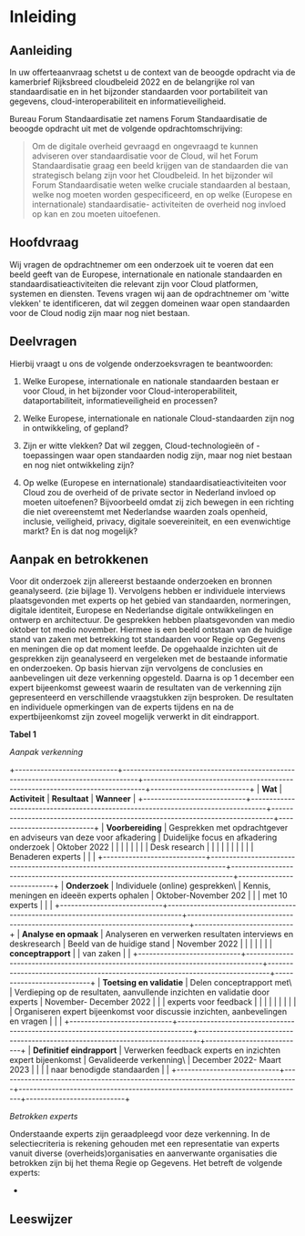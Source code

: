 # Inleiding

## Aanleiding

In uw offerteaanvraag schetst u de context van de beoogde opdracht via de kamerbrief Rijksbreed cloudbeleid 2022 en de belangrijke rol van standaardisatie en in het bijzonder standaarden voor portabiliteit van gegevens, cloud-interoperabiliteit en informatieveiligheid.

Bureau Forum Standaardisatie zet namens Forum Standaardisatie de beoogde opdracht uit met de volgende opdrachtomschrijving:

> Om de digitale overheid gevraagd en ongevraagd te kunnen adviseren over standaardisatie voor de Cloud, wil het Forum Standaardisatie graag een beeld krijgen van de standaarden die van strategisch belang zijn voor het Cloudbeleid. In het bijzonder wil Forum Standaardisatie weten welke cruciale standaarden al bestaan, welke nog moeten worden gespecificeerd, en op welke (Europese en internationale) standaardisatie- activiteiten de overheid nog invloed op kan en zou moeten uitoefenen.

## Hoofdvraag

Wij vragen de opdrachtnemer om een onderzoek uit te voeren dat een beeld geeft van de Europese, internationale en nationale standaarden en standaardisatieactiviteiten die relevant zijn voor Cloud platformen, systemen en diensten. Tevens vragen wij aan de opdrachtnemer om 'witte vlekken' te identificeren, dat wil zeggen domeinen waar open standaarden voor de Cloud nodig zijn maar nog niet bestaan.

## Deelvragen

Hierbij vraagt u ons de volgende onderzoeksvragen te beantwoorden:

1.  Welke Europese, internationale en nationale standaarden bestaan er voor Cloud, in het bijzonder voor Cloud-interoperabiliteit, dataportabiliteit, informatieveiligheid en processen?

2.  Welke Europese, internationale en nationale Cloud-standaarden zijn nog in ontwikkeling, of gepland?

3.  Zijn er witte vlekken? Dat wil zeggen, Cloud-technologieën of - toepassingen waar open standaarden nodig zijn, maar nog niet bestaan en nog niet ontwikkeling zijn?

4.  Op welke (Europese en internationale) standaardisatieactiviteiten voor Cloud zou de overheid of de private sector in Nederland invloed op moeten uitoefenen? Bijvoorbeeld omdat zij zich bewegen in een richting die niet overeenstemt met Nederlandse waarden zoals openheid, inclusie, veiligheid, privacy, digitale soevereiniteit, en een evenwichtige markt? En is dat nog mogelijk?

## Aanpak en betrokkenen

Voor dit onderzoek zijn allereerst bestaande onderzoeken en bronnen geanalyseerd. (zie bijlage 1). Vervolgens hebben er individuele interviews plaatsgevonden met experts op het gebied van standaarden, normeringen, digitale identiteit, Europese en Nederlandse digitale ontwikkelingen en ontwerp en architectuur. De gesprekken hebben plaatsgevonden van medio oktober tot medio november. Hiermee is een beeld ontstaan van de huidige stand van zaken met betrekking tot standaarden voor Regie op Gegevens en meningen die op dat moment leefde. De opgehaalde inzichten uit de gesprekken zijn geanalyseerd en vergeleken met de bestaande informatie en onderzoeken. Op basis hiervan zijn vervolgens de conclusies en aanbevelingen uit deze verkenning opgesteld. Daarna is op 1 december een expert bijeenkomst geweest waarin de resultaten van de verkenning zijn gepresenteerd en verschillende vraagstukken zijn besproken. De resultaten en individuele opmerkingen van de experts tijdens en na de expertbijeenkomst zijn zoveel mogelijk verwerkt in dit eindrapport.

**Tabel 1**

*Aanpak verkenning*

+----------------------------+----------------------------------------------------------------------------------+------------------------------------------------------------------------------+---------------------------+
| **Wat**                    | **Activiteit**                                                                   | **Resultaat**                                                                | **Wanneer**               |
+----------------------------+----------------------------------------------------------------------------------+------------------------------------------------------------------------------+---------------------------+
| **Voorbereiding**          | Gesprekken met opdrachtgever en adviseurs van deze voor afkadering               | Duidelijke focus en afkadering onderzoek                                     | Oktober 2022              |
|                            |                                                                                  |                                                                              |                           |
|                            | Desk research                                                                    |                                                                              |                           |
|                            |                                                                                  |                                                                              |                           |
|                            | Benaderen experts                                                                |                                                                              |                           |
+----------------------------+----------------------------------------------------------------------------------+------------------------------------------------------------------------------+---------------------------+
| **Onderzoek**              | Individuele (online) gesprekken\                                                 | Kennis, meningen en ideeën experts ophalen                                   | Oktober-November 202      |
|                            | met 10 experts                                                                   |                                                                              |                           |
+----------------------------+----------------------------------------------------------------------------------+------------------------------------------------------------------------------+---------------------------+
| **Analyse en opmaak**      | Analyseren en verwerken resultaten interviews en deskresearch                    | Beeld van de huidige stand                                                   | November 2022             |
|                            |                                                                                  |                                                                              |                           |
| **conceptrapport**         |                                                                                  | van zaken                                                                    |                           |
+----------------------------+----------------------------------------------------------------------------------+------------------------------------------------------------------------------+---------------------------+
| **Toetsing en validatie**  | Delen conceptrapport met\                                                        | Verdieping op de resultaten, aanvullende inzichten en validatie door experts | November- December 2022   |
|                            | experts voor feedback                                                            |                                                                              |                           |
|                            |                                                                                  |                                                                              |                           |
|                            | Organiseren expert bijeenkomst voor discussie inzichten, aanbevelingen en vragen |                                                                              |                           |
+----------------------------+----------------------------------------------------------------------------------+------------------------------------------------------------------------------+---------------------------+
| **Definitief eindrapport** | Verwerken feedback experts en inzichten expert bijeenkomst                       | Gevalideerde verkenning\                                                     | December 2022- Maart 2023 |
|                            |                                                                                  | naar benodigde standaarden                                                   |                           |
+----------------------------+----------------------------------------------------------------------------------+------------------------------------------------------------------------------+---------------------------+

*Betrokken experts*

Onderstaande experts zijn geraadpleegd voor deze verkenning. In de selectiecriteria is rekening gehouden met een representatie van experts vanuit diverse (overheids)organisaties en aanverwante organisaties die betrokken zijn bij het thema Regie op Gegevens. Het betreft de volgende experts:

-   

## Leeswijzer

